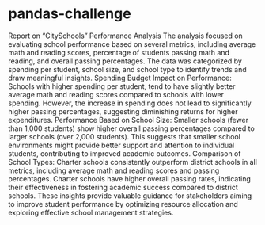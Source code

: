 # pandas-challenge

Report on “CitySchools” Performance Analysis
The analysis focused on evaluating school performance based on several metrics, including average math and reading scores, percentage of students passing math and reading, and overall passing percentages. The data was categorized by spending per student, school size, and school type to identify trends and draw meaningful insights.
Spending Budget Impact on Performance:
Schools with higher spending per student, tend to have slightly better average math and reading scores compared to schools with lower spending. However, the increase in spending does not lead to significantly higher passing percentages, suggesting diminishing returns for higher expenditures.
Performance Based on School Size:
Smaller schools (fewer than 1,000 students) show higher overall passing percentages compared to larger schools (over 2,000 students). This suggests that smaller school environments might provide better support and attention to individual students, contributing to improved academic outcomes.
Comparison of School Types:
Charter schools consistently outperform district schools in all metrics, including average math and reading scores and passing percentages. Charter schools have higher overall passing rates, indicating their effectiveness in fostering academic success compared to district schools.
These insights provide valuable guidance for stakeholders aiming to improve student performance by optimizing resource allocation and exploring effective school management strategies.
